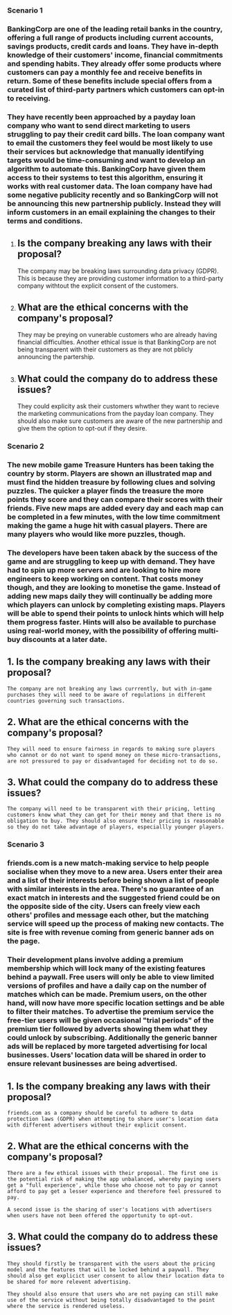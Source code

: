 


### Scenario 1
### BankingCorp are one of the leading retail banks in the country, offering a full range of products including current accounts, savings products, credit cards and loans. They have in-depth knowledge of their customers' income, financial commitments and spending habits. They already offer some products where customers can pay a monthly fee and receive benefits in return. Some of these benefits include special offers from a curated list of third-party partners which customers can opt-in to receiving.

### They have recently been approached by a payday loan company who want to send direct marketing to users struggling to pay their credit card bills. The loan company want to email the customers they feel would be most likely to use their services but acknowledge that manually identifying targets would be time-consuming and want to develop an algorithm to automate this. BankingCorp have given them access to their systems to test this algorithm, ensuring it works with real customer data. The loan company have had some negative publicity recently and so BankingCorp will not be announcing this new partnership publicly. Instead they will inform customers in an email explaining the changes to their terms and conditions.

1.  ## Is the company breaking any laws with their proposal?
    The company may be breaking laws surrounding data privacy (GDPR). This is because they are providing customer information to a third-party company withtout the explicit consent of the customers.

2. ## What are the ethical concerns with the company's proposal? 
    They may be preying on vunerable customers who are already having financial difficulties. Another ethical issue is that BankingCorp are not being transparent with their customers as they are not pblicly announcing the partership.

3. ## What could the company do to address these issues? 
    They could explicity ask their customers whwther they want to recieve the marketing communications from the payday loan company. They should also make sure customers are aware of the new partnership and give them the option to opt-out if they desire.
  



### Scenario 2
### The new mobile game Treasure Hunters has been taking the country by storm. Players are shown an illustrated map and must find the hidden treasure by following clues and solving puzzles. The quicker a player finds the treasure the more points they score and they can compare their scores with their friends. Five new maps are added every day and each map can be completed in a few minutes, with the low time commitment making the game a huge hit with casual players. There are many players who would like more puzzles, though.

### The developers have been taken aback by the success of the game and are struggling to keep up with demand. They have had to spin up more servers and are looking to hire more engineers to keep working on content. That costs money though, and they are looking to monetise the game. Instead of adding new maps daily they will continually be adding more which players can unlock by completing existing maps. Players will be able to spend their points to unlock hints which will help them progress faster. Hints will also be available to purchase using real-world money, with the possibility of offering multi-buy discounts at a later date.


## 1. Is the company breaking any laws with their proposal?
    The company are not breaking any laws currrently, but with in-game purchases they will need to be aware of regulations in different countries governing such transactions.

## 2. What are the ethical concerns with the company's proposal?
    They will need to ensure fairness in regards to making sure players who cannot or do not want to spend money on these micro-transactions, are not pressured to pay or disadvantaged for deciding not to do so.

## 3. What could the company do to address these issues?
    The company will need to be transparent with their pricing, letting customers know what they can get for their money and that there is no obligation to buy. They should also ensure their pricing is reasonable so they do not take advantage of players, especiallly younger players.

### Scenario 3
### friends.com is a new match-making service to help people socialise when they move to a new area. Users enter their area and a list of their interests before being shown a list of people with similar interests in the area. There's no guarantee of an exact match in interests and the suggested friend could be on the opposite side of the city. Users can freely view each others' profiles and message each other, but the matching service will speed up the process of making new contacts. The site is free with revenue coming from generic banner ads on the page.

### Their development plans involve adding a premium membership which will lock many of the existing features behind a paywall. Free users will only be able to view limited versions of profiles and have a daily cap on the number of matches which can be made. Premium users, on the other hand, will now have more specific location settings and be able to filter their matches. To advertise the premium service the free-tier users will be given occasional "trial periods" of the premium tier followed by adverts showing them what they could unlock by subscribing. Additionally the generic banner ads will be replaced by more targeted advertising for local businesses. Users' location data will be shared in order to ensure relevant businesses are being advertised.

## 1. Is the company breaking any laws with their proposal?
    friends.com as a company should be careful to adhere to data protection laws (GDPR) when attempting to share user's location data with different advertisers without their explicit consent.

## 2. What are the ethical concerns with the company's proposal?
    There are a few ethical issues with their proposal. The first one is the potential risk of making the app unbalanced, whereby paying users get a "full experience', while those who choose not to pay or cannot afford to pay get a lesser experience and therefore feel pressured to pay.
    
    A second issue is the sharing of user's locations with advertisers when users have not been offered the opportunity to opt-out.

## 3. What could the company do to address these issues?
    They should firstly be transparent with the users about the pricing model and the features that will be locked behind a paywall. They should also get explicict user consent to allow their location data to be shared for more relevent advertising.

    They should also ensure that users who are not paying can still make use of the service without being totally disadvantaged to the point where the service is rendered useless.